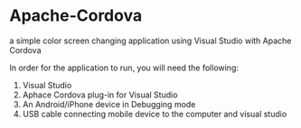 # Apache-Cordova
a simple color screen changing application using Visual Studio with Apache Cordova

In order for the application to run, you will need the following:


1. Visual Studio
2. Aphace Cordova plug-in for Visual Studio
3. An Android/iPhone device in Debugging mode
4. USB cable connecting mobile device to the computer and visual studio
